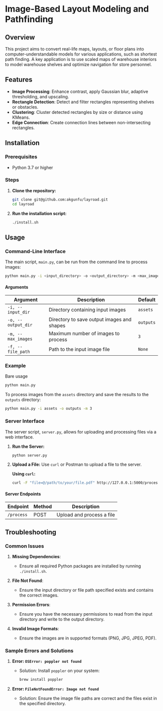 # Image-Based Layout Modeling and Pathfinding

## Overview

This project aims to convert real-life maps, layouts, or floor plans into computer-understandable models for various
applications, such as shortest path finding. A key application is to use scaled maps of warehouse interiors to model
warehouse shelves and optimize navigation for store personnel.

## Features

- **Image Processing**: Enhance contrast, apply Gaussian blur, adaptive thresholding, and upscaling.
- **Rectangle Detection**: Detect and filter rectangles representing shelves or obstacles.
- **Clustering**: Cluster detected rectangles by size or distance using KMeans.
- **Edge Connection**: Create connection lines between non-intersecting rectangles.

## Installation

### Prerequisites

- Python 3.7 or higher

### Steps

1. **Clone the repository:**
   ```bash
   git clone git@github.com:akgunfu/layroad.git
   cd layroad
   ```

2. **Run the installation script:**
   ```bash
   ./install.sh
   ```

## Usage

### Command-Line Interface

The main script, `main.py`, can be run from the command line to process images:

```bash
python main.py -i <input_directory> -o <output_directory> -m <max_images> -f <file_path>
```

#### Arguments

| Argument           | Description                                | Default   |
|--------------------|--------------------------------------------|-----------|
| `-i, --input_dir`  | Directory containing input images          | `assets`  |
| `-o, --output_dir` | Directory to save output images and shapes | `outputs` |
| `-m, --max_images` | Maximum number of images to process        | `3`       |
| `-f, --file_path`  | Path to the input image file               | `None`    |

### Example

Bare usage

```bash
python main.py
```

To process images from the `assets` directory and save the results to the `outputs` directory:

```bash
python main.py -i assets -o outputs -m 3
```

### Server Interface

The server script, `server.py`, allows for uploading and processing files via a web interface.

1. **Run the Server:**
   ```bash
   python server.py
   ```

2. **Upload a File:**
   Use `curl` or Postman to upload a file to the server.

   **Using `curl`:**
   ```bash
   curl -F "file=@/path/to/your/file.pdf" http://127.0.0.1:5000/process
   ```

#### Server Endpoints

| Endpoint   | Method | Description               |
|------------|--------|---------------------------|
| `/process` | POST   | Upload and process a file |

## Troubleshooting

### Common Issues

1. **Missing Dependencies**:
    - Ensure all required Python packages are installed by running `./install.sh`.

2. **File Not Found**:
    - Ensure the input directory or file path specified exists and contains the correct images.

3. **Permission Errors**:
    - Ensure you have the necessary permissions to read from the input directory and write to the output directory.

4. **Invalid Image Formats**:
    - Ensure the images are in supported formats (PNG, JPG, JPEG, PDF).

### Sample Errors and Solutions

1. **Error: `OSError: poppler not found`**
    - Solution: Install `poppler` on your system:
      ```bash
      brew install poppler
      ```

2. **Error: `FileNotFoundError: Image not found`**
    - Solution: Ensure the image file paths are correct and the files exist in the specified directory.
